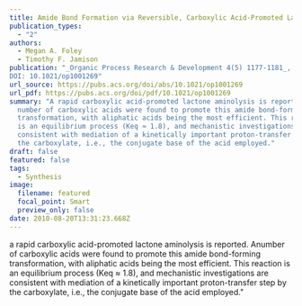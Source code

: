 ```yaml
---
title: Amide Bond Formation via Reversible, Carboxylic Acid-Promoted Lactone Aminolysis
publication_types:
  - "2"
authors:
  - Megan A. Foley
  - Timothy F. Jamison
publication: "_Organic Process Research & Development 4(5) 1177-1181_,
DOI: 10.1021/op1001269"
url_source: https://pubs.acs.org/doi/abs/10.1021/op1001269
url_pdf: https://pubs.acs.org/doi/pdf/10.1021/op1001269
summary: "A rapid carboxylic acid-promoted lactone aminolysis is reported. A
  number of carboxylic acids were found to promote this amide bond-forming
  transformation, with aliphatic acids being the most efficient. This reaction
  is an equilibrium process (Keq ≈ 1.8), and mechanistic investigations are
  consistent with mediation of a kinetically important proton-transfer step by
  the carboxylate, i.e., the conjugate base of the acid employed."
draft: false
featured: false
tags:
  - Synthesis
image:
  filename: featured
  focal_point: Smart
  preview_only: false
date: 2010-08-20T13:31:23.668Z
---
```

  a rapid carboxylic acid-promoted lactone aminolysis is reported. Anumber of carboxylic acids were found to promote this amide bond-forming transformation, with aliphatic acids being the most efficient. This reaction is an equilibrium process (Keq ≈ 1.8), and mechanistic investigations are consistent with mediation of a kinetically important proton-transfer step by the carboxylate, i.e., the conjugate base of the acid employed."
